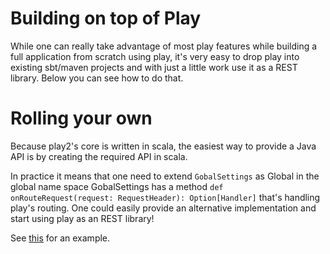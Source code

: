 # Building on top of Play

While one can really take advantage of most play features while building a full application from scratch using play, it's very easy to drop play into existing sbt/maven projects and with just a little work use it as a REST library. Below you can see how to do that.

# Rolling your own

Because play2's core is written in scala, the easiest way to provide a Java API is by creating the required API in scala. 

In practice it means that one need to extend ```GobalSettings``` as Global in the global name space GobalSettings has a method ``` def onRouteRequest(request: RequestHeader): Option[Handler] ``` that's handling play's routing. One could easily provide an alternative implementation and start using play as an REST library! 

See [this](https://github.com/typesafehub/play2-mini/blob/master/src/main/scala/com/typesafe/play/mini/Setup.scala#L58) for an example.
